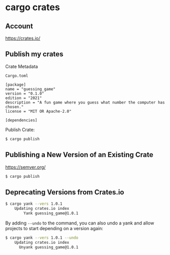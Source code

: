 # cargo crates

## Account

https://crates.io/

## Publish my crates

Crate Metadata

`Cargo.toml`

```
[package]
name = "guessing_game"
version = "0.1.0"
edition = "2021"
description = "A fun game where you guess what number the computer has chosen."
license = "MIT OR Apache-2.0"

[dependencies]
```

Publish Crate:

```sh
$ cargo publish
```

## Publishing a New Version of an Existing Crate

https://semver.org/

```sh
$ cargo publish
```

## Deprecating Versions from Crates.io

```sh
$ cargo yank --vers 1.0.1
    Updating crates.io index
        Yank guessing_game@1.0.1
```

By adding `--undo` to the command, you can also undo a yank and allow projects to start depending on a version again:

```sh
$ cargo yank --vers 1.0.1 --undo
    Updating crates.io index
      Unyank guessing_game@1.0.1
```
